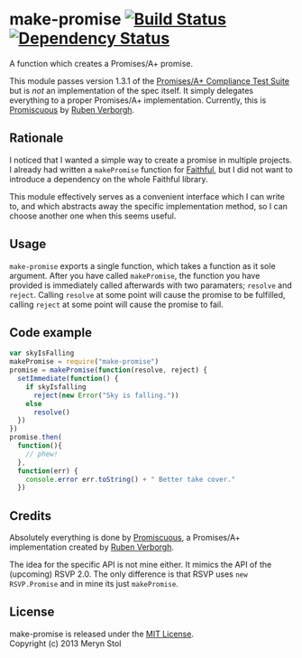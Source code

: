 # make-promise [![Build Status](https://travis-ci.org/meryn/make-promise.png?branch=master)](https://travis-ci.org/meryn/make-promise) [![Dependency Status](https://david-dm.org/meryn/make-promise.png)](https://david-dm.org/meryn/make-promise)

A function which creates a Promises/A+ promise.

This module passes version 1.3.1 of the [Promises/A+ Compliance Test Suite](https://github.com/promises-aplus/promises-tests) but is *not* an implementation of the spec itself. It simply delegates everything to a proper Promises/A+ implementation. Currently, this is [Promiscuous](https://npmjs.org/package/promiscuous) by [Ruben Verborgh](http://ruben.verborgh.org/).

## Rationale

I noticed that I wanted a simple way to create a promise in multiple projects. I already had written a `makePromise` function for [Faithful](https://github.com/meryn/faithful), but I did not want to introduce a dependency on the whole Faithful library. 

This module effectively serves as a convenient interface which I can write to, and which abstracts away the specific implementation method, so I can choose another one when this seems useful.

## Usage

`make-promise` exports a single function, which takes a function as it sole argument. After you have called `makePromise`, the function you have provided is immediately called afterwards with two paramaters; `resolve` and `reject`. Calling `resolve` at some point will cause the promise to be fulfilled, calling `reject` at some point will cause the promise to fail.

## Code example

```javascript
var skyIsFalling
makePromise = require("make-promise")
promise = makePromise(function(resolve, reject) {
  setImmediate(function() {
    if skyIsfalling
      reject(new Error("Sky is falling."))
    else
      resolve()
  })
})
promise.then(
  function(){ 
    // phew! 
  }, 
  function(err) { 
    console.error err.toString() + " Better take cover."
  })
```

## Credits

Absolutely everything is done by [Promiscuous](https://npmjs.org/package/promiscuous), a Promises/A+ implementation created by [Ruben Verborgh](http://ruben.verborgh.org/).

The idea for the specific API is not mine either. It mimics the API of the (upcoming) RSVP 2.0. The only difference is that RSVP uses `new RSVP.Promise` and in mine its just `makePromise`.

## License

make-promise is released under the [MIT License](http://opensource.org/licenses/MIT).  
Copyright (c) 2013 Meryn Stol  